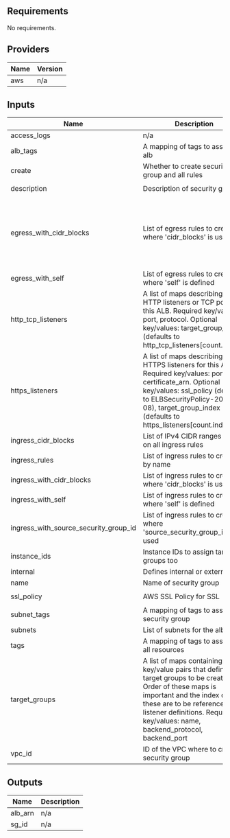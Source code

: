 ## Requirements

No requirements.

## Providers

| Name | Version |
|------|---------|
| aws | n/a |

## Inputs

| Name | Description | Type | Default | Required |
|------|-------------|------|---------|:--------:|
| access\_logs | n/a | `map(string)` | `{}` | no |
| alb\_tags | A mapping of tags to assign to alb | `map(string)` | `{}` | no |
| create | Whether to create security group and all rules | `bool` | `true` | no |
| description | Description of security group | `string` | `"Security Group managed by Terraform"` | no |
| egress\_with\_cidr\_blocks | List of egress rules to create where 'cidr\_blocks' is used | `list(map(string))` | <pre>[<br>  {<br>    "cidr_blocks": "0.0.0.0/0",<br>    "from_port": "0",<br>    "protocol": "-1",<br>    "to_port": "0"<br>  }<br>]</pre> | no |
| egress\_with\_self | List of egress rules to create where 'self' is defined | `list(map(string))` | `[]` | no |
| http\_tcp\_listeners | A list of maps describing the HTTP listeners or TCP ports for this ALB. Required key/values: port, protocol. Optional key/values: target\_group\_index (defaults to http\_tcp\_listeners[count.index]) | `any` | `[]` | no |
| https\_listeners | A list of maps describing the HTTPS listeners for this ALB. Required key/values: port, certificate\_arn. Optional key/values: ssl\_policy (defaults to ELBSecurityPolicy-2016-08), target\_group\_index (defaults to https\_listeners[count.index]) | `any` | `[]` | no |
| ingress\_cidr\_blocks | List of IPv4 CIDR ranges to use on all ingress rules | `list(string)` | `[]` | no |
| ingress\_rules | List of ingress rules to create by name | `list(string)` | `[]` | no |
| ingress\_with\_cidr\_blocks | List of ingress rules to create where 'cidr\_blocks' is used | `list(map(string))` | `[]` | no |
| ingress\_with\_self | List of ingress rules to create where 'self' is defined | `list(map(string))` | `[]` | no |
| ingress\_with\_source\_security\_group\_id | List of ingress rules to create where 'source\_security\_group\_id' is used | `list(map(string))` | `[]` | no |
| instance\_ids | Instance IDs to assign target groups too | `set(string)` | n/a | yes |
| internal | Defines internal or external ALB | `bool` | `true` | no |
| name | Name of security group | `string` | n/a | yes |
| ssl\_policy | AWS SSL Policy for SSL | `string` | `"ELBSecurityPolicy-FS-1-2-Res-2019-08"` | no |
| subnet\_tags | A mapping of tags to assign to security group | `map(string)` | `{}` | no |
| subnets | List of subnets for the alb | `list(string)` | n/a | yes |
| tags | A mapping of tags to assign to all resources | `map(string)` | `{}` | no |
| target\_groups | A list of maps containing key/value pairs that define the target groups to be created. Order of these maps is important and the index of these are to be referenced in listener definitions. Required key/values: name, backend\_protocol, backend\_port | `any` | `[]` | no |
| vpc\_id | ID of the VPC where to create security group | `string` | n/a | yes |

## Outputs

| Name | Description |
|------|-------------|
| alb\_arn | n/a |
| sg\_id | n/a |

